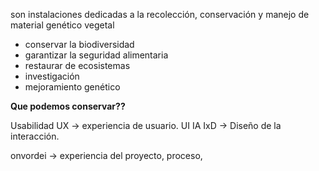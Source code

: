 son instalaciones dedicadas a la recolección, conservación y manejo de material genético vegetal
- conservar la biodiversidad
- garantizar la seguridad alimentaria
- restaurar de ecosistemas
- investigación
- mejoramiento genético


**Que podemos conservar??**




Usabilidad
UX -> experiencia de usuario.
UI
IA
IxD -> Diseño de la interacción.

onvordei -> experiencia del proyecto, proceso,